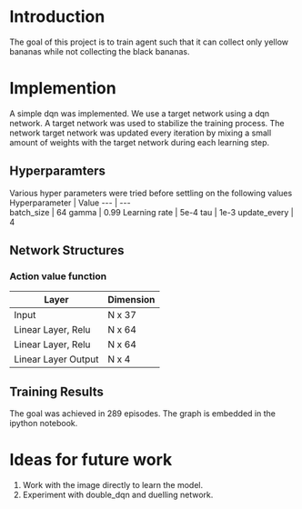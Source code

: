 # Introduction
The goal of this project is to train agent such that it can collect only yellow bananas while not collecting the black bananas.

# Implemention

A simple dqn was implemented. We use a target network using a dqn network. A target network was used to stabilize the training process. The 
network target network was updated every iteration by mixing a small amount of weights with the target network during each learning step.


## Hyperparamters

Various hyper parameters were tried before settling on the following values
Hyperparameter | Value
--- | ---    
batch_size | 64
gamma | 0.99
Learning rate | 5e-4
tau | 1e-3
update_every | 4

## Network Structures

### Action value function

Layer | Dimension
--- | ---
Input | N x 37
Linear Layer,  Relu | N x 64
Linear Layer, Relu | N x 64
Linear Layer Output | N x 4

## Training Results
The goal was achieved in 289 episodes. The graph is embedded in the ipython notebook.


# Ideas for future work
1. Work with the image directly to learn the model. 
2. Experiment with double_dqn and duelling network.
